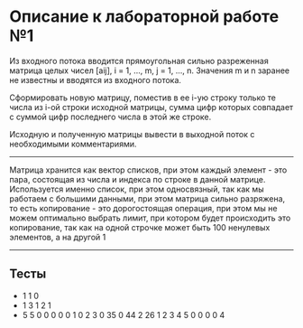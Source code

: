 # Описание к лабораторной работе №1

Из входного потока вводится прямоугольная сильно разреженная матрица целых чисел [aij], i = 1, …, m, j = 1, …, n.
Значения m и n заранее не известны и вводятся из входного потока.

Сформировать новую матрицу, поместив в ее i-ую строку только те числа из i-ой строки исходной матрицы, сумма цифр которых
совпадает с суммой цифр последнего числа в этой же строке.

Исходную и полученную матрицы вывести в выходной поток с необходимыми комментариями.

---

Матрица хранится как вектор списков, при этом каждый элемент - это пара, состоящая из числа и индекса по строке в
данной матрице. Используется именно список, при этом односвязный, так как мы работаем с большими данными, при этом
матрица сильно разряжена, то есть копирование - это дорогостоящая операция, при этом мы не можем оптимально выбрать
лимит, при котором будет происходить это копирование, так как на одной строчке может быть 100 ненулевых элементов, а на
другой 1

---
## Тесты 

* 1 1 0
* 1 3 1 2 1
* 5 5 0 0 0 0 0 1 0 2 3 0 35 0 44 2 26 1 2 3 4 5 0 0 0 0 4